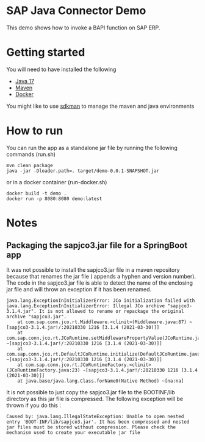 # SAP Java Connector Demo

This demo shows how to invoke a BAPI function on SAP ERP.

# Getting started

You will need to have installed the following

- [Java 17](https://jdk.java.net/17/)
- [Maven](https://maven.apache.org/)
- [Docker](https://www.docker.com/)

You might like to use [sdkman](https://sdkman.io/) to manage the maven and java environments

# How to run

You can run the app as a standalone jar file by running the following commands (run.sh)

```
mvn clean package
java -jar -Dloader.path=. target/demo-0.0.1-SNAPSHOT.jar 
```

or in a docker container (run-docker.sh)

```
docker build -t demo .
docker run -p 8080:8080 demo:latest
```

# Notes 

## Packaging the sapjco3.jar file for a SpringBoot app

It was not possible to install the sapjco3.jar file in a maven repository because that renames the jar
file ( appends a hyphen and version number).  The code in the sapjco3.jar file is able to detect the 
name of the enclosing jar file and will throw an exception if it has been renamed.
```
java.lang.ExceptionInInitializerError: JCo initialization failed with java.lang.ExceptionInInitializerError: Illegal JCo archive "sapjco3-3.1.4.jar". It is not allowed to rename or repackage the original archive "sapjco3.jar".
	at com.sap.conn.jco.rt.Middleware.<clinit>(Middleware.java:87) ~[sapjco3-3.1.4.jar!/:20210330 1216 [3.1.4 (2021-03-30)]]
	at com.sap.conn.jco.rt.JCoRuntime.setMiddlewarePropertyValue(JCoRuntime.java:1726) ~[sapjco3-3.1.4.jar!/:20210330 1216 [3.1.4 (2021-03-30)]]
	at com.sap.conn.jco.rt.DefaultJCoRuntime.initialize(DefaultJCoRuntime.java:94) ~[sapjco3-3.1.4.jar!/:20210330 1216 [3.1.4 (2021-03-30)]]
	at com.sap.conn.jco.rt.JCoRuntimeFactory.<clinit>(JCoRuntimeFactory.java:23) ~[sapjco3-3.1.4.jar!/:20210330 1216 [3.1.4 (2021-03-30)]]
	at java.base/java.lang.Class.forName0(Native Method) ~[na:na]
```

It is not possible to just copy the sapjco3.jar file to the BOOTINF/lib directory as this jar file is compressed.
The following exception will be thrown if you do this : 

```
Caused by: java.lang.IllegalStateException: Unable to open nested entry 'BOOT-INF/lib/sapjco3.jar'. It has been compressed and nested jar files must be stored without compression. Please check the mechanism used to create your executable jar file

```